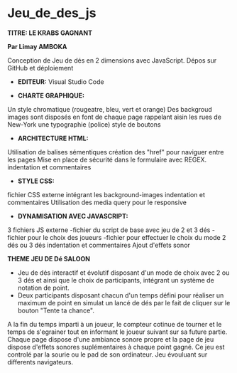 # Jeu_de_des_js
**TITRE: LE KRABS GAGNANT**

**Par Limay AMBOKA**

Conception de Jeu de dés en 2 dimensions avec JavaScript.
Dépos sur GitHub et déploiement

- **EDITEUR:** Visual Studio Code 


- **CHARTE GRAPHIQUE:**

Un style chromatique (rougeatre, bleu, vert et orange)
Des backgroud images sont disposés en font de chaque page rappelant aisin les rues de New-York
une typographie (police)
style de boutons


- **ARCHITECTURE HTML:**

Utilisation de balises sémentiques
création des "href" pour naviguer entre les pages
Mise en place de sécurité dans le formulaire avec REGEX.
indentation et commentaires

- **STYLE CSS:**

fichier CSS externe intégrant les background-images
indentation et commentaires
Utilisation des media query pour le responsive


- **DYNAMISATION AVEC JAVASCRIPT:**

3 fichiers JS externe
-fichier du script de base avec jeu de 2 et 3 dés
-fichier pour le choix des joueurs
-fichier pour effectuer le choix du mode 2 dés ou 3 dés
indentation et commentaires
Ajout d'effets sonor

**THEME JEU DE Dé SALOON**

- Jeu de dés interactif et évolutif disposant d'un mode de choix avec 2 ou 3 dés et ainsi que le choix de participants, intégrant un système de notation de point.
- Deux participants disposant chacun d'un temps défini pour réaliser un maximum de point en simulat un lancé de dés par le fait de cliquer sur le bouton "Tente ta chance".

A la fin du temps imparti à un joueur, le compteur cotinue de tourner et le temps de s'egrainer tout en informant le joueur suivant sur sa future partie.
Chaque page dispose d'une ambiance  sonore propre et la page de jeu dispose d'effets sonores suplémentaires à chaque point gagné.
Ce jeu est controlé par la sourie ou le pad de son ordinateur.
Jeu évouluant sur differents navigateurs.
